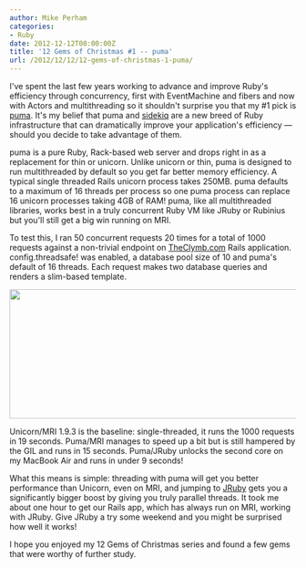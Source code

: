 ```yaml
---
author: Mike Perham
categories:
- Ruby
date: 2012-12-12T00:00:00Z
title: '12 Gems of Christmas #1 -- puma'
url: /2012/12/12/12-gems-of-christmas-1-puma/
---
```


I've spent the last few years working to advance and improve Ruby's efficiency through concurrency, first with EventMachine and fibers and now with Actors and multithreading so it shouldn't surprise you that my #1 pick is [puma][1]. It's my belief that puma and [sidekiq][2] are a new breed of Ruby infrastructure that can dramatically improve your application's efficiency &mdash; should you decide to take advantage of them.

puma is a pure Ruby, Rack-based web server and drops right in as a replacement for thin or unicorn. Unlike unicorn or thin, puma is designed to run multithreaded by default so you get far better memory efficiency. A typical single threaded Rails unicorn process takes 250MB. puma defaults to a maximum of 16 threads per process so one puma process can replace 16 unicorn processes taking 4GB of RAM! puma, like all multithreaded libraries, works best in a truly concurrent Ruby VM like JRuby or Rubinius but you'll still get a big win running on MRI.

To test this, I ran 50 concurrent requests 20 times for a total of 1000 requests against a non-trivial endpoint on [TheClymb.com][3] Rails application. config.threadsafe! was enabled, a database pool size of 10 and puma's default of 16 threads. Each request makes two database queries and renders a slim-based template.

[<img src="http://www.mikeperham.com/wp-content/uploads/2012/12/Screen-Shot-2012-12-04-at-9.56.49-PM.png" alt="" title="Screen Shot 2012-12-04 at 9.56.49 PM" width="612" height="227" class="aligncenter size-full wp-image-1070" />][4]

Unicorn/MRI 1.9.3 is the baseline: single-threaded, it runs the 1000 requests in 19 seconds. Puma/MRI manages to speed up a bit but is still hampered by the GIL and runs in 15 seconds. Puma/JRuby unlocks the second core on my MacBook Air and runs in under 9 seconds!

What this means is simple: threading with puma will get you better performance than Unicorn, even on MRI, and jumping to [JRuby][5] gets you a significantly bigger boost by giving you truly parallel threads. It took me about one hour to get our Rails app, which has always run on MRI, working with JRuby. Give JRuby a try some weekend and you might be surprised how well it works!

I hope you enjoyed my 12 Gems of Christmas series and found a few gems that were worthy of further study.

 [1]: http://puma.io
 [2]: http://sidekiq.org
 [3]: http://theclymb.com/invite-from/mperham
 [4]: http://www.mikeperham.com/wp-content/uploads/2012/12/Screen-Shot-2012-12-04-at-9.56.49-PM.png
 [5]: http://jruby.org
